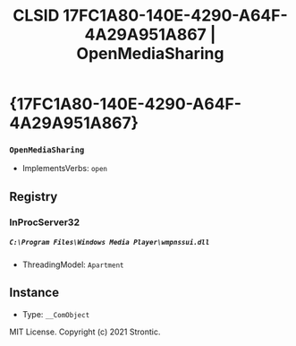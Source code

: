 ﻿---
title: "CLSID 17FC1A80-140E-4290-A64F-4A29A951A867 | OpenMediaSharing"
excerpt: What is COM-Object CLSID 17FC1A80-140E-4290-A64F-4A29A951A867?
---

# {17FC1A80-140E-4290-A64F-4A29A951A867}

### `OpenMediaSharing`
* ImplementsVerbs: `open`

## Registry


### InProcServer32

##### `C:\Program Files\Windows Media Player\wmpnssui.dll`
* ThreadingModel: `Apartment`

## Instance

* Type: `__ComObject`

MIT License. Copyright (c) 2021 Strontic.


